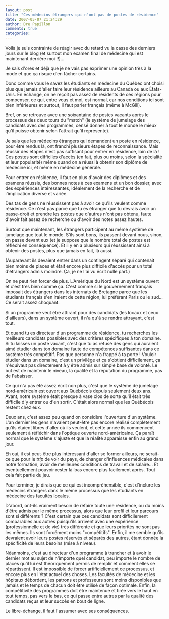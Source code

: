 ```yaml
---
layout: post
title: "Ces médecins étrangers qui n'ont pas de postes de résidence"
date: 2007-05-07 21:24:29
author: Dre Papillon
comments: true
categories: 
---
```



Voilà je suis contrainte de réagir avec du retard vu la casse des derniers jours sur le blog (et surtout mon examen final de médecine qui est maintenant derrière moi !!)...

Je sais d'ores et déjà que je ne vais pas exprimer une opinion très à la mode et que ça risque d'en fâcher certains.

Donc comme vous le savez les étudiants en médecine du Québec ont choisi plus que jamais d'aller faire leur résidence ailleurs au Canada ou aux États-Unis. En échange, on ne reçoit pas assez de résidents de ces régions pour compenser, ce qui, entre vous et moi, est normal, car nos conditions ici sont bien inférieures et surtout, il faut parler français (même à McGill).

Bref, on se retrouve avec une soixantaine de postes vacants après le processus des deux tours du "match" (le système de jumelage des candidats avec des programmes, censé donner à tout le monde le mieux qu'il puisse obtenir selon l'attrait qu'il représente).

Je sais que les médecins étrangers qui demandent un poste en résidence, pour être rendus là, ont franchi plusieurs étapes de reconnaissance. Mais réussir des étapes n'est pas suffisant pour entrer en résidence, loin de là ! Ces postes sont difficiles d'accès (en fait, plus ou moins, selon la spécialité et leur popularité) même quand on a réussi à obtenir son diplôme de médecine ici, et même en médecine générale.

Pour entrer en résidence, il faut en plus d'avoir des diplômes et des examens réussis, des bonnes notes à ces examens et un bon dossier, avec des expériences intéressantes, idéalement de la recherche et de l'implication diverse et variée.

Des tas de gens ne réussissent pas à avoir ce qu'ils veulent comme résidence. Ce n'est pas parce que tu es étranger que tu devrais avoir un passe-droit et prendre les postes que d'autres n'ont pas obtenu, faute d'avoir fait assez de recherche ou d'avoir des notes assez hautes.

Surtout que maintenant, les étrangers participent au même système de jumelage que tout le monde. S'ils sont bons, ils passent devant nous, sinon, on passe devant eux (et je suppose que le nombre total de postes est réfléchi en conséquence). Et il y en a plusieurs qui réussissent ainsi à obtenir des postes, plus que jamais en fait, là aussi.

(Auparavant ils devaient entrer dans un contingent séparé qui contenait bien moins de places et était encore plus difficile d'accès pour un total d'étrangers admis moindre. Ça, je ne l'ai vu écrit nulle part.)

On ne peut rien forcer de plus. L'Amérique du Nord est un système ouvert et c'est très bien comme ça. C'est comme si le gouvernement français imposait des étrangers dans les internats de Bretagne parce que les étudiants français s'en iraient de cette région, lui préférant Paris ou le sud... Ce serait assez choquant.

Si un programme veut être attirant pour des candidats (les locaux et ceux d'ailleurs), dans un système ouvert, il n'a qu'à se rendre attrayant, c'est tout.

Et quand tu es directeur d'un programme de résidence, tu recherches les meilleurs candidats possibles avec des critères spécifiques à ton domaine. Si tu laisses un poste vacant, c'est que tu as refusé des gens qui auraient aimé étudier dans ton domaine faute de compétences suffisantes dans ce système très compétitif. Pas que personne n'a frappé à ta porte ! Vouloir étudier dans un domaine, c'est un privilège et ça s'obtient difficilement, ça n'équivaut pas directement à y être admis sur simple base de volonté. Le but est de maintenir le niveau, la qualité et la réputation du programme, pas de l'abaisser.

Ce qui n'a pas été assez écrit non plus, c'est que le système de jumelage nord-américain est ouvert aux Québécois depuis seulement deux ans. Avant, notre système était presque à vase clos de sorte qu'il était très difficile d'y entrer ou d'en sortir. C'était alors normal que les Québécois restent chez eux.

Deux ans, c'est assez peu quand on considère l'ouverture d'un système. L'an dernier les gens n'avaient peut-être pas encore réalisé complètement qu'ils étaient libres d'aller où ils veulent, et cette année ils commencent seulement à réfléchir dans l'optique ouverte nord-américaine. Ça paraît normal que le système s'ajuste et que la réalité apparaisse enfin au grand jour.

Eh oui, il est peut-être plus intéressant d'aller se former ailleurs, ne serait-ce que pour le *trip* de voir du pays, de changer d'influences médicales dans notre formation, avoir de meilleures conditions de travail et de salaire... Et éventuellement pouvoir rester là-bas encore plus facilement après. Tout cela fait partie du jeu.

Pour terminer, je dirais que ce qui est incompréhensible, c'est d'inclure les médecins étrangers dans le même processus que les étudiants en médecine des facultés locales.

D'abord, ont-ils vraiment besoin de refaire toute une résidence, ou du moins d'être admis par le même processus, alors que leur profil et leur parcours sont si différents ? C'est certain que ces candidats sont difficilement comparables aux autres puisqu'ils arrivent avec une expérience (professionnelle et de vie) très différente et que leurs priorités ne sont pas les mêmes. Ils sont forcément moins "compétitifs". Enfin, il me semble qu'ils devraient avoir leurs postes réservés et séparés des autres, étant donnée la spécificité de leurs besoins (mise à niveau).

Néanmoins, c'est au directeur d'un programme à trancher et à avoir le dernier mot au sujet de n'importe quel candidat, peu importe le nombre de places qu'il lui est théoriquement permis de remplir et comment elles se répartissent. Il est impossible de forcer artificiellement ce processus, et encore plus en l'état actuel des choses. Les facultés de médecine et les hôpitaux débordent, les patrons et professeurs sont moins disponibles que jamais et le temps de chacun doit être utilisé de façon optimale. Enfin, la compétitivité des programmes doit être maintenue et tirée vers le haut en tout temps, pas vers le bas, ce qui passe entre autres par la qualité des candidats reçus et leur succès en bout de ligne.

Le libre-échange, il faut l'assumer avec ses conséquences.